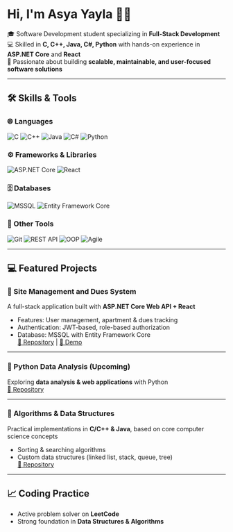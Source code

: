 # Hi, I'm Asya Yayla 👩‍💻

🎓 Software Development student specializing in **Full-Stack Development**  
💻 Skilled in **C, C++, Java, C#, Python** with hands-on experience in **ASP.NET Core** and **React**  
🚀 Passionate about building **scalable, maintainable, and user-focused software solutions**

---

## 🛠️ Skills & Tools

### 🌐 Languages  
![C](https://img.shields.io/badge/-00599C?style=for-the-badge&logo=c&logoColor=white)
![C++](https://img.shields.io/badge/C++-00599C?style=for-the-badge&logo=cplusplus&logoColor=white)
![Java](https://img.shields.io/badge/Java-007396?style=for-the-badge&logo=java&logoColor=white)
![C#](https://img.shields.io/badge/C%23-239120?style=for-the-badge&logo=c-sharp&logoColor=white)
![Python](https://img.shields.io/badge/Python-3776AB?style=for-the-badge&logo=python&logoColor=white)

### ⚙️ Frameworks & Libraries  
![ASP.NET Core](https://img.shields.io/badge/ASP.NET%20Core-512BD4?style=for-the-badge&logo=dotnet&logoColor=white)
![React](https://img.shields.io/badge/React-61DAFB?style=for-the-badge&logo=react&logoColor=black)

### 🗄️ Databases  
![MSSQL](https://img.shields.io/badge/MSSQL-CC2927?style=for-the-badge&logo=microsoft-sql-server&logoColor=white)
![Entity Framework Core](https://img.shields.io/badge/Entity%20Framework%20Core-512BD4?style=for-the-badge&logo=dotnet&logoColor=white)

### 🔧 Other Tools  
![Git](https://img.shields.io/badge/Git-F05032?style=for-the-badge&logo=git&logoColor=white)
![REST API](https://img.shields.io/badge/REST-02569B?style=for-the-badge&logo=rest&logoColor=white)
![OOP](https://img.shields.io/badge/OOP-FF6F00?style=for-the-badge&logo=googletagmanager&logoColor=white)
![Agile](https://img.shields.io/badge/Agile-2496ED?style=for-the-badge&logo=trello&logoColor=white)

---

## 💻 Featured Projects

### 🔹 Site Management and Dues System
A full-stack application built with **ASP.NET Core Web API + React**  
- Features: User management, apartment & dues tracking  
- Authentication: JWT-based, role-based authorization  
- Database: MSSQL with Entity Framework Core  
[📂 Repository](#) | [🎥 Demo](#)

---

### 🔹 Python Data Analysis (Upcoming)
Exploring **data analysis & web applications** with Python  
[📂 Repository](#)

---

### 🔹 Algorithms & Data Structures
Practical implementations in **C/C++ & Java**, based on core computer science concepts  
- Sorting & searching algorithms  
- Custom data structures (linked list, stack, queue, tree)  
[📂 Repository](#)

---

## 📈 Coding Practice
- Active problem solver on **LeetCode**  
- Strong foundation in **Data Structures & Algorithms**


